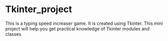 # Tkinter_project
This is a typing speed increaser game. It is created using Tkinter. This mini project will help you get practical knowledge of Tkinter modules and classes


